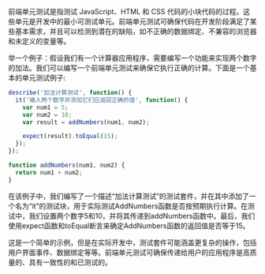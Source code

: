 

前端单元测试是指测试 JavaScript、HTML 和 CSS 代码的小块代码的过程。这些单元是开发中的最小可测试单元。前端单元测试可确保代码在开发阶段满足了某些基本需求，并且可以检测到潜在的缺陷，如不正确的数据绑定、不兼容的浏览器和未定义的变量等。

举一个例子：假设我们有一个计算器应用程序，需要编写一个功能来实现两个数字的加法。我们可以编写一个前端单元测试来确保它执行正确的计算。下面是一个基本的单元测试例子:

```JavaScript
describe('加法计算测试', function() {
  it('输入两个数字并添加它们应返回正确的值', function() {
    var num1 = 5;
    var num2 = 10;
    var result = addNumbers(num1, num2);

    expect(result).toEqual(15);
  });
});

function addNumbers(num1, num2) {
  return num1 + num2;
}
```

在该例子中，我们编写了一个描述“加法计算测试”的测试套件，并在其中添加了一个名为“it”的测试块，用于实际测试AddNumbers函数是否按预期执行计算。在测试中，我们设置两个数字5和10，并将其传递到addNumbers函数中。最后，我们使用expect函数和toEqual断言来确定AddNumbers函数的返回值是否等于15。

这是一个简单的示例，但是在实际开发中，测试套件可能涵盖更复杂的操作，包括用户界面事件、数据绑定等等。前端单元测试可确保传递给用户的应用程序是高质量的、具有一致性的和已测试的。